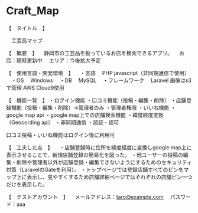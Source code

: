 # Craft_Map

【　タイトル　】

　工芸品マップ

【　概要　】
　静岡市の工芸品を扱っているお店を検索できるアプリ。
　お店：随時更新中
　エリア：今後拡大予定
  
【　使用言語・開発環境　】
　・言語
　PHP  javascript（非同期通信で使用）
　・OS
 　Windows
　・DB
 　MySQL
　・フレームワーク
 　Laravel
  画像はs3で管理
  AWS Cloud9使用
 
【　機能一覧　】
 ・ログイン機能
 ・口コミ機能（投稿・編集・削除）
 ・店舗登録機能（投稿・編集・削除）→管理者のみ
 ・管理者権限
 ・いいね機能
 ・google map api
 ・google map上での店舗検索機能
 ・緯度経度変換（Geocording api）
 ・非同期通信
 ・認証・認可
 
 口コミ投稿・いいね機能はログイン後に利用可
 
【　工夫した点　】
　・店舗登録時に住所を緯度経度に変換しgoogle map上に表示させることで、新規店舗登録の簡易化を図った。
  ・他ユーザーの投稿の編集・削除や管理者以外が店舗登録・編集できないようにするためのセキュリティ対策（LaravelのGateを利用）。
  ・トップページでは登録店舗すべてのピンをマップ上に表示し、見やすくするため店舗詳細ページではそれぞれの店舗ピン一つだけを表示した。
  
【　テストアカウント　】
　メールアドレス：taro@example.com
　パスワード：aaa
